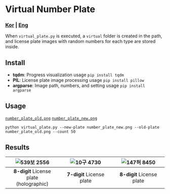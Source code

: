 # Virtual Number Plate

### [Kor](README.md) | [Eng](README_eng.md)


When `virtual_plate.py` is executed, a `virtual` folder is created in the path, and license plate images with random numbers for each type are stored inside.



## Install

- **tqdm**: Progress visualization usage
   `pip install tqdm `
- **PIL**: License plate image processing usage
  `pip install pillow`
- **argparse**: Image path, numbers, and setting usage
  `pip install argparse`



## Usage

[`number_plate_old.png`](https://github.com/Oh-JongJin/Virtual_Number_Plate/releases/download/v0.1/number_plate_old.png) [`number_plate_new.png`](https://github.com/Oh-JongJin/Virtual_Number_Plate/releases/download/v0.1/number_plate_new.png)

```
python virtual_plate.py --new-plate number_plate_new.png --old-plate number_plate_old.png --count 50
```



## Results

| ![539보 2556](https://user-images.githubusercontent.com/45455262/234182656-eb640ab9-f48d-474b-9432-868a9c1b6ac8.png) | ![10구 4730](https://user-images.githubusercontent.com/45455262/234182518-3220eb12-6ffa-4e67-bac8-92aeb5d188c5.png) | ![147허 8450](https://user-images.githubusercontent.com/45455262/234182677-c3e624ed-cf1f-4d37-a539-99c5b31627e0.png) |
| :----------------------------------------------------------: | :----------------------------------------------------------: | :----------------------------------------------------------: |
|         **8-digit** License plate<br />(holographic)         |                  **7-digit** License plate                   |                  **8-digit** License plate                   |

